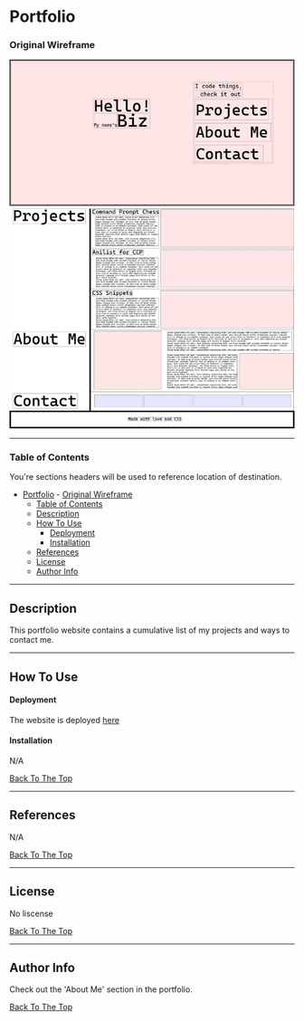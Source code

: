 # Portfolio


### Original Wireframe
![Project Image](./assets/img/Portfolio%20Orginal%20Wireframe.jpg)

---

### Table of Contents
You're sections headers will be used to reference location of destination.

- [Portfolio](#portfolio)
        - [Original Wireframe](#original-wireframe)
    - [Table of Contents](#table-of-contents)
  - [Description](#description)
  - [How To Use](#how-to-use)
      - [Deployment](#deployment)
      - [Installation](#installation)
  - [References](#references)
  - [License](#license)
  - [Author Info](#author-info)

---

## Description

This portfolio website contains a cumulative list of my projects and ways to contact me.

<!-- List of technologies to be added -->
<!-- #### Technologies

- Technology 1
- Technology 2

[Back To The Top](#Portfolio)

 -->
 
---

## How To Use

#### Deployment

The website is deployed [here](#)

#### Installation

N/A

[Back To The Top](#portfolio)

---

## References

N/A

[Back To The Top](#portfolio)

---

## License

No liscense

[Back To The Top](#portfolio)

---

## Author Info

Check out the 'About Me' section in the portfolio.

[Back To The Top](#portfolio)